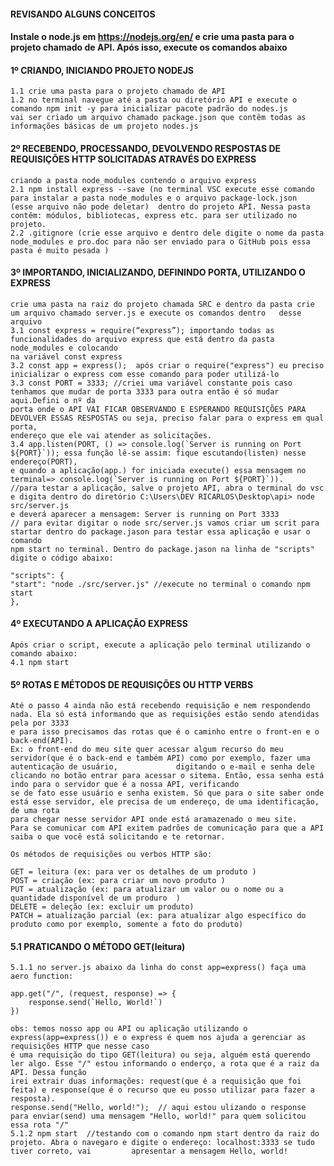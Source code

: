 #### REVISANDO ALGUNS CONCEITOS



#### Instale o node.js em https://nodejs.org/en/ e crie uma pasta para o projeto chamado de API. Após isso, execute os comandos abaixo

#### 1º CRIANDO, INICIANDO PROJETO NODEJS
    1.1 crie uma pasta para o projeto chamado de API
    1.2 no terminal navegue até a pasta ou diretório API e execute o comando npm init -y para inicializar pacote padrão do nodes.js
    vai ser criado um arquivo chamado package.json que contêm todas as informações básicas de um projeto nodes.js

#### 2º RECEBENDO, PROCESSANDO, DEVOLVENDO RESPOSTAS DE REQUISIÇÕES HTTP SOLICITADAS ATRAVÉS DO EXPRESS
    criando a pasta node_modules contendo o arquivo express
    2.1 npm install express --save (no terminal VSC execute esse comando para instalar a pasta node_modules e o arquivo package-lock.json
    (esse arquivo não pode deletar)  dentro do projeto API. Nessa pasta contêm: módulos, bibliotecas, express etc. para ser utilizado no projeto.
    2.2 .gitignore (crie esse arquivo e dentro dele digite o nome da pasta node_modules e pro.doc para não ser enviado para o GitHub pois essa
    pasta é muito pesada )
#### 3º IMPORTANDO, INICIALIZANDO, DEFININDO PORTA, UTILIZANDO O EXPRESS
    crie uma pasta na raiz do projeto chamada SRC e dentro da pasta crie um arquivo chamado server.js e execute os comandos dentro   desse arquivo
    3.1 const express = require(“express”); importando todas as funcionalidades do arquivo express que está dentro da pasta node_modules e colocando
    na variável const express
    3.2 const app = express();  após criar o require("express") eu preciso inicializar o express com esse comando para poder utilizá-lo
    3.3 const PORT = 3333; //criei uma variável constante pois caso tenhamos que mudar de porta 3333 para outra então é só mudar aqui.Defini o nº da
    porta onde o API VAI FICAR OBSERVANDO E ESPERANDO REQUISIÇÕES PARA DEVOLVER ESSAS RESPOSTAS ou seja, preciso falar para o express em qual porta,
    endereço que ele vai atender as solicitações.
    3.4 app.listen(PORT, () => console.log(`Server is running on Port ${PORT}`)); essa função lê-se assim: fique escutando(listen) nesse endereço(PORT),
    e quando a aplicação(app.) for iniciada execute() essa mensagem no terminal=> console.log(`Server is running on Port ${PORT}`)).
    //para testar a aplicação, salve o projeto API, abra o terminal do vsc e digita dentro do diretório C:\Users\DEV RICARLOS\Desktop\api> node src/server.js
    e deverá aparecer a mensagem: Server is running on Port 3333 
    // para evitar digitar o node src/server.js vamos criar um scrit para startar dentro do package.jason para testar essa aplicação e usar o comando
    npm start no terminal. Dentro do package.jason na linha de "scripts" digite o código abaixo:

    "scripts": {
    "start": "node ./src/server.js" //execute no terminal o comando npm start
    },

#### 4º EXECUTANDO A APLICAÇÃO EXPRESS
    Após criar o script, execute a aplicação pelo terminal utilizando o comando abaixo:
    4.1 npm start 
#### 5º ROTAS E MÉTODOS DE REQUISIÇÕES OU HTTP VERBS
    Até o passo 4 ainda não está recebendo requisição e nem respondendo nada. Ela só está informando que as requisições estão sendo atendidas pela por 3333
    e para isso precisamos das rotas que é o caminho entre o front-en e o back-end(API).
    Ex: o front-end do meu site quer acessar algum recurso do meu servidor(que é o back-end e também API) como por exemplo, fazer uma autenticação de usuário,             digitando o e-mail e senha dele clicando no botão entrar para acessar o sitema. Então, essa senha está indo para o servidor que é a nossa API, verificando
    se de fato esse usuário e senha existem. Só que para o site saber onde está esse servidor, ele precisa de um endereço, de uma identificação, de uma rota
    para chegar nesse servidor API onde está aramazenado o meu site.
    Para se comunicar com API exitem padrões de comunicação para que a API saiba o que você está solicitando e te retornar. 
    
    Os métodos de requisições ou verbos HTTP são:

    GET = leitura (ex: para ver os detalhes de um produto )
    POST = criação (ex: para criar um novo produto )
    PUT = atualização (ex: para atualizar um valor ou o nome ou a quantidade disponível de um produro  )
    DELETE = deleção (ex: excluir um produto)
    PATCH = atualização parcial (ex: para atualizar algo específico do produto como por exemplo, somente a foto do produto)     

#### 5.1 PRATICANDO O MÉTODO GET(leitura)
    5.1.1 no server.js abaixo da linha do const app=express() faça uma aero function:

    app.get("/", (request, response) => {
        response.send(`Hello, World!`)
    })

    obs: temos nosso app ou API ou aplicação utilizando o express(app=express()) e o express é quem nos ajuda a gerenciar as requisições HTTP que nesse caso
    é uma requisição do tipo GET(leitura) ou seja, alguém está querendo ler algo. Esse "/" estou informando o enderço, a rota que é a raiz da API. Dessa função
    irei extrair duas informações: request(que é a requisição que foi feita) e response(que é o recurso que eu posso utilizar para fazer a resposta).
    response.send("Hello, world!");  // aqui estou ulizando o response para enviar(send) uma mensagem "Hello, world!" para quem solicitou essa rota "/"   
    5.1.2 npm start  //testando com o comando npm start dentro da raiz do projeto. Abra o navegaro e digite o endereço: localhost:3333 se tudo tiver correto, vai         apresentar a mensagem Hello, world!
